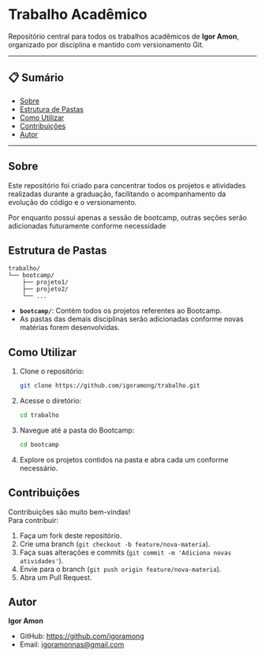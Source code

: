 
# Trabalho Acadêmico


Repositório central para todos os trabalhos acadêmicos de **Igor Amon**, organizado por disciplina e mantido com versionamento Git.

---

## 📋 Sumário

- [Sobre](#sobre)  
- [Estrutura de Pastas](#estrutura-de-pastas)  
- [Como Utilizar](#como-utilizar)  
- [Contribuições](#contribuições)   
- [Autor](#autor)  

---

## Sobre

Este repositório foi criado para concentrar todos os projetos e atividades realizadas durante a graduação, facilitando o acompanhamento da evolução do código e o versionamento.

Por enquanto possui apenas a sessão de bootcamp, outras seções serão adicionadas futuramente conforme necessidade

## Estrutura de Pastas

```
trabalho/
└── bootcamp/
    ├── projeto1/
    ├── projeto2/
    └── ...
```

- **`bootcamp/`**: Contém todos os projetos referentes ao Bootcamp.
- As pastas das demais disciplinas serão adicionadas conforme novas matérias forem desenvolvidas.

## Como Utilizar

1. Clone o repositório:
   ```bash
   git clone https://github.com/igoramong/trabalho.git
   ```
2. Acesse o diretório:
   ```bash
   cd trabalho
   ```
3. Navegue até a pasta do Bootcamp:
   ```bash
   cd bootcamp
   ```
4. Explore os projetos contidos na pasta e abra cada um conforme necessário.

## Contribuições

Contribuições são muito bem-vindas!  
Para contribuir:
1. Faça um fork deste repositório.  
2. Crie uma branch (`git checkout -b feature/nova-materia`).  
3. Faça suas alterações e commits (`git commit -m 'Adiciona novas atividades'`).  
4. Envie para o branch (`git push origin feature/nova-materia`).  
5. Abra um Pull Request.


## Autor

**Igor Amon**  
- GitHub: https://github.com/igoramong  
- Email: igoramonnas@gmail.com
